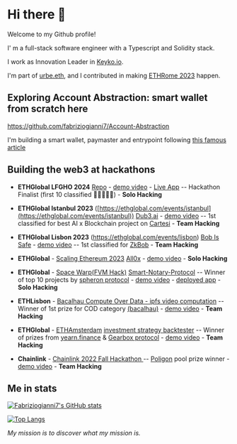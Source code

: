 # Hi there 👋
Welcome to my Github profile!

I' m a full-stack software engineer with a Typescript and Solidity stack.

I work as Innovation Leader in [Keyko.io](https://keyko.io/).

I'm part of [urbe.eth](https://twitter.com/urbeEth), and I contributed in making [ETHRome 2023](https://ethrome.org/) happen.

## Exploring Account Abstraction: smart wallet from scratch here
https://github.com/fabriziogianni7/Account-Abstraction

I'm building a smart wallet, paymaster and entrypoint following [this famous article](https://www.alchemy.com/blog/account-abstraction)

## Building the web3 at hackathons

- **ETHGlobal LFGHO 2024**  [Repo](https://github.com/fabriziogianni7/Burra-Vault-LFGHO/tree/main) - [demo video](https://www.youtube.com/watch?v=tEKQqmg4-w8&t=1253s) - [Live App](https://burra-vault-lfgho-434a41.spheron.app/) -- Hackathon Finalist (first 10 classified 🍾🍾🍾🍾🍾) - **Solo Hacking**

- **ETHGlobal Istanbul 2023** ([https://ethglobal.com/events/istanbul](https://ethglobal.com/events/istanbul)) [Dub3.ai]([https://github.com/fabriziogianni7/bob-is-safe](https://github.com/fabriziogianni7/dub3)) - [demo video](https://ethglobal.com/showcase/dub3-ai-h1riu) -- 1st classified for best AI x Blockchain project on [Cartesi](https://cartesi.io/) - **Team Hacking**

- **ETHGlobal Lisbon 2023** (https://ethglobal.com/events/lisbon) [Bob Is Safe](https://github.com/fabriziogianni7/bob-is-safe) - [demo video](https://youtu.be/jQ2h1h95F5Q) -- 1st classified for [ZkBob](https://zkbob.com/) - **Team Hacking**

- **ETHGlobal** - [Scaling Ethereum 2023](https://ethglobal.com/events/scaling2023) [All0x](https://github.com/fabriziogianni7/All0x) - [demo video](https://youtu.be/pmzGyZu6NV8) - **Solo Hacking**

- **ETHGlobal** - [Space Warp(FVM Hack)](https://ethglobal.com/events/spacewarp) [Smart-Notary-Protocol]( https://github.com/fabriziogianni7/Smart-Notary-Protocol ) -- Winner of top 10 projects by [spheron protocol](https://spheron.network/) - [demo video](https://youtu.be/CYYsoPYDCes) - [deployed app](https://smart-notary-protocol.com/) - **Solo Hacking**

- **ETHLisbon** - [Bacalhau Compute Over Data - ipfs video computation](https://github.com/rickkdev/ipfs-video-computation-bacalhau) -- Winner of 1st prize for COD category [(bacalhau)](https://www.bacalhau.org/) - [demo video](https://youtu.be/mluxGr8h2ic) - **Team Hacking**

- **ETHGlobal** - [ETHAmsterdam](https://amsterdam.ethglobal.com/) [investment strategy backtester](https://github.com/fabriziogianni7/straEthgify) -- Winner of prizes from [yearn.finance](https://yearn.finance/) & [Gearbox protocol](https://gearbox.fi/) - [demo video](https://youtu.be/1xtfiZXh43c) - **Team Hacking**

- **Chainlink** - [Chainlink 2022 Fall Hackathon ](https://github.com/ialberquilla/chainlink-technical-indicators) -- [Poligon](https://polygon.technology/) pool prize winner - [demo video](https://youtu.be/VAmiDG67CY8) - **Team Hacking**

## Me in stats

[![Fabriziogianni7's GitHub stats](https://github-readme-stats.vercel.app/api?username=fabriziogianni7&theme=merko&custom_title=Fabriziogianni7's%20Open%20Source%20Activity&langs_count=10)](https://github.com/fabriziogianni7/github-readme-stats)

[![Top Langs](https://github-readme-stats.vercel.app/api/top-langs/?username=fabriziogianni7&theme=merko&layout=compact)](https://github.com/fabriziogianni7/github-readme-stats)



*My mission is to discover what my mission is.*


<!--

[![Harlok's wakatime stats](https://github-readme-stats.vercel.app/api/wakatime?username=fabriziogianni7)](https://github.com/fabriziogianni7/github-readme-stats)

**fabriziogianni7/fabriziogianni7** is a ✨ _special_ ✨ repository because its `README.md` (this file) appears on your GitHub profile.

Here are some ideas to get you started:

- 🔭 I’m currently working on ...
- 🌱 I’m currently learning ...
- 👯 I’m looking to collaborate on ...
- 🤔 I’m looking for help with ...
- 💬 Ask me about ...
- 📫 How to reach me: ...
- 😄 Pronouns: ...
- ⚡ Fun fact: ...
-->
